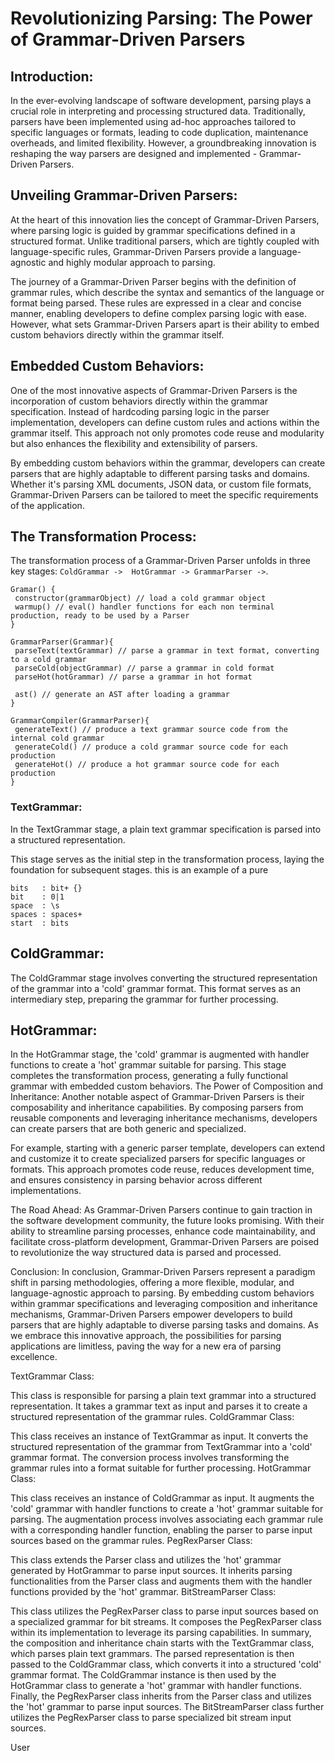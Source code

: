 
# Revolutionizing Parsing: The Power of Grammar-Driven Parsers

## Introduction:
In the ever-evolving landscape of software development, parsing plays a crucial role in interpreting and processing structured data. Traditionally, parsers have been implemented using ad-hoc approaches tailored to specific languages or formats, leading to code duplication, maintenance overheads, and limited flexibility. However, a groundbreaking innovation is reshaping the way parsers are designed and implemented - Grammar-Driven Parsers.

## Unveiling Grammar-Driven Parsers:
At the heart of this innovation lies the concept of Grammar-Driven Parsers, where parsing logic is guided by grammar specifications defined in a structured format. Unlike traditional parsers, which are tightly coupled with language-specific rules, Grammar-Driven Parsers provide a language-agnostic and highly modular approach to parsing.

The journey of a Grammar-Driven Parser begins with the definition of grammar rules, which describe the syntax and semantics of the language or format being parsed. These rules are expressed in a clear and concise manner, enabling developers to define complex parsing logic with ease. However, what sets Grammar-Driven Parsers apart is their ability to embed custom behaviors directly within the grammar itself.

## Embedded Custom Behaviors:
One of the most innovative aspects of Grammar-Driven Parsers is the incorporation of custom behaviors directly within the grammar specification. Instead of hardcoding parsing logic in the parser implementation, developers can define custom rules and actions within the grammar itself. This approach not only promotes code reuse and modularity but also enhances the flexibility and extensibility of parsers.

By embedding custom behaviors within the grammar, developers can create parsers that are highly adaptable to different parsing tasks and domains. Whether it's parsing XML documents, JSON data, or custom file formats, Grammar-Driven Parsers can be tailored to meet the specific requirements of the application.

## The Transformation Process:
The transformation process of a Grammar-Driven Parser unfolds in three key stages: `ColdGrammar ->  HotGrammar -> GrammarParser ->`.

```
Gramar() {
 constructor(grammarObject) // load a cold grammar object
 warmup() // eval() handler functions for each non terminal production, ready to be used by a Parser
}

GrammarParser(Grammar){
 parseText(textGrammar) // parse a grammar in text format, converting to a cold grammar
 parseCold(objectGrammar) // parse a grammar in cold format
 parseHot(hotGrammar) // parse a grammar in hot format

 ast() // generate an AST after loading a grammar
}

GrammarCompiler(GrammarParser){
 generateText() // produce a text grammar source code from the internal cold grammar
 generateCold() // produce a cold grammar source code for each production
 generateHot() // produce a hot grammar source code for each production
}
```
### TextGrammar:

In the TextGrammar stage, a plain text grammar specification is parsed into a structured representation.

This stage serves as the initial step in the transformation process, laying the foundation for subsequent stages.
this is an example of a pure
```
bits   : bit+ {}
bit    : 0|1
space  : \s
spaces : spaces+
start  : bits
```

## ColdGrammar:

The ColdGrammar stage involves converting the structured representation of the grammar into a 'cold' grammar format.
This format serves as an intermediary step, preparing the grammar for further processing.

## HotGrammar:

In the HotGrammar stage, the 'cold' grammar is augmented with handler functions to create a 'hot' grammar suitable for parsing.
This stage completes the transformation process, generating a fully functional grammar with embedded custom behaviors.
The Power of Composition and Inheritance:
Another notable aspect of Grammar-Driven Parsers is their composability and inheritance capabilities. By composing parsers from reusable components and leveraging inheritance mechanisms, developers can create parsers that are both generic and specialized.

For example, starting with a generic parser template, developers can extend and customize it to create specialized parsers for specific languages or formats. This approach promotes code reuse, reduces development time, and ensures consistency in parsing behavior across different implementations.

The Road Ahead:
As Grammar-Driven Parsers continue to gain traction in the software development community, the future looks promising. With their ability to streamline parsing processes, enhance code maintainability, and facilitate cross-platform development, Grammar-Driven Parsers are poised to revolutionize the way structured data is parsed and processed.

Conclusion:
In conclusion, Grammar-Driven Parsers represent a paradigm shift in parsing methodologies, offering a more flexible, modular, and language-agnostic approach to parsing. By embedding custom behaviors within grammar specifications and leveraging composition and inheritance mechanisms, Grammar-Driven Parsers empower developers to build parsers that are highly adaptable to diverse parsing tasks and domains. As we embrace this innovative approach, the possibilities for parsing applications are limitless, paving the way for a new era of parsing excellence.








TextGrammar Class:

This class is responsible for parsing a plain text grammar into a structured representation.
It takes a grammar text as input and parses it to create a structured representation of the grammar rules.
ColdGrammar Class:

This class receives an instance of TextGrammar as input.
It converts the structured representation of the grammar from TextGrammar into a 'cold' grammar format.
The conversion process involves transforming the grammar rules into a format suitable for further processing.
HotGrammar Class:

This class receives an instance of ColdGrammar as input.
It augments the 'cold' grammar with handler functions to create a 'hot' grammar suitable for parsing.
The augmentation process involves associating each grammar rule with a corresponding handler function, enabling the parser to parse input sources based on the grammar rules.
PegRexParser Class:

This class extends the Parser class and utilizes the 'hot' grammar generated by HotGrammar to parse input sources.
It inherits parsing functionalities from the Parser class and augments them with the handler functions provided by the 'hot' grammar.
BitStreamParser Class:

This class utilizes the PegRexParser class to parse input sources based on a specialized grammar for bit streams.
It composes the PegRexParser class within its implementation to leverage its parsing capabilities.
In summary, the composition and inheritance chain starts with the TextGrammar class, which parses plain text grammars. The parsed representation is then passed to the ColdGrammar class, which converts it into a structured 'cold' grammar format. The ColdGrammar instance is then used by the HotGrammar class to generate a 'hot' grammar with handler functions. Finally, the PegRexParser class inherits from the Parser class and utilizes the 'hot' grammar to parse input sources. The BitStreamParser class further utilizes the PegRexParser class to parse specialized bit stream input sources.





User